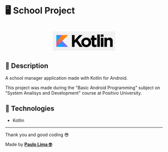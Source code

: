 # 🖥️ School Project

<h1 align="center">
  <img src=".github/kotlin2.png" width="200px" />
</h1>

## 🔎️ Description
A school manager application made with Kotlin for Android.

This project was made during the "Basic Android Programming" subject on "System Analisys and Development" course at Positivo University.

## 🚀️ Technologies

- Kotlin
 
---

Thank you and good coding 😎️

Made by **<a href="https://paulophlp.github.io/portfolio/" target="__blank">Paulo Lima 🤓️</a>**